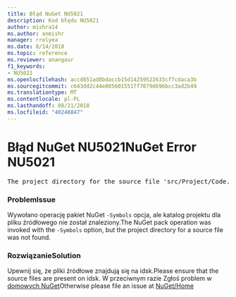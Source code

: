 ```yaml
---
title: Błąd NuGet NU5021
description: Kod błędu NU5021
author: mishra14
ms.author: anmishr
manager: rrelyea
ms.date: 8/14/2018
ms.topic: reference
ms.reviewer: anangaur
f1_keywords:
- NU5021
ms.openlocfilehash: accd851ad8bdaccb15d14259522633cf7cdaca3b
ms.sourcegitcommit: c643dd2c44e085601551ff7079d696bcc3ad2b49
ms.translationtype: MT
ms.contentlocale: pl-PL
ms.lasthandoff: 08/21/2018
ms.locfileid: "40248847"
---
```

# <a name="nuget-error-nu5021"></a><span data-ttu-id="2c0a2-103">Błąd NuGet NU5021</span><span class="sxs-lookup"><span data-stu-id="2c0a2-103">NuGet Error NU5021</span></span>
<pre>The project directory for the source file 'src/Project/Code.cs' could not be found.</pre>

### <a name="issue"></a><span data-ttu-id="2c0a2-104">Problem</span><span class="sxs-lookup"><span data-stu-id="2c0a2-104">Issue</span></span>

<span data-ttu-id="2c0a2-105">Wywołano operację pakiet NuGet `-Symbols` opcja, ale katalog projektu dla pliku źródłowego nie został znaleziony.</span><span class="sxs-lookup"><span data-stu-id="2c0a2-105">The NuGet pack operation was invoked with the `-Symbols` option, but the project directory for a source file was not found.</span></span>


### <a name="solution"></a><span data-ttu-id="2c0a2-106">Rozwiązanie</span><span class="sxs-lookup"><span data-stu-id="2c0a2-106">Solution</span></span>

<span data-ttu-id="2c0a2-107">Upewnij się, że pliki źródłowe znajdują się na idsk.</span><span class="sxs-lookup"><span data-stu-id="2c0a2-107">Please ensure that the source files are present on idsk.</span></span> <span data-ttu-id="2c0a2-108">W przeciwnym razie Zgłoś problem w [domowych NuGet](https://github.com/NuGet/Home/issues)</span><span class="sxs-lookup"><span data-stu-id="2c0a2-108">Otherwise please file an issue at [NuGet/Home](https://github.com/NuGet/Home/issues)</span></span>

